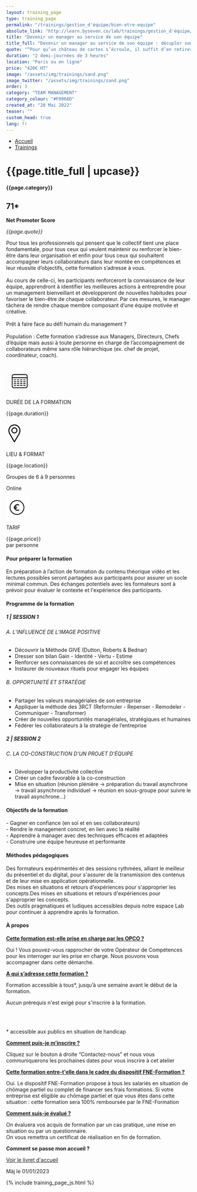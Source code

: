 ```yaml
---
layout: training_page
type: training_page
permalink: "/trainings/gestion_d'équipe/bien-etre-equipe"
absolute_link: "http://learn.byseven.co/lab/trainings/gestion_d'équipe/bien-etre-equipe"
title: "Devenir un manager au service de son équipe"
title_full: "Devenir un manager au service de son équipe : décupler son attention sur le bien-être au travail"
quote: "“Pour qu’un château de cartes s’écroule, il suffit d’en retirer une seule.” — Isaac Newton"
duration: "2 demi-journées de 3 heures"
location: "Paris ou en ligne"
price: "420€ HT"
image: "/assets/img/trainings/sand.png"
image_twitter: "/assets/img/trainings/sand.png"
order: 3
category: "TEAM MANAGEMENT"
category_colour: "#F0966D"
created_at: "20 Mai 2022"
teaser: ""
custom_head: true
lang: fr
---
```


<div class="trainings-breadcrumb">
  <nav aria-label="Breadcrumb" class="breadcrumb">
    <ul>
        <li><a href="/">Accueil</a></li>
        <li><a href="/trainings">Trainings</a></li>
    </ul>
  </nav>
</div>
<div class="training-page-main">
  <div class="training-page-main-banner">
    <div class="training-page-main-banner-left">
      <div>
        <h1 class="training-page-main-banner-left-title">{{page.title_full | upcase}}</h1>
          <div class='category-score'><h4 class="training-page-main-banner-left-category" style="background: {{page.category_colour}};">{{page.category}}</h4>
            <div class='net-promote-score'><h2>71<span>&#42;</span></h2>
              <p><strong>Net Promoter Score</strong></p>
            </div>
          </div>
        <p class="training-page-main-banner-left-quote"><em>{{page.quote}}</em></p>
      </div>
      <p class="training-page-main-banner-left-description">Pour tous les professionnels qui pensent que le collectif tient une place fondamentale, pour tous ceux qui veulent maintenir ou renforcer le bien-être dans leur organisation et enfin pour tous ceux qui souhaitent accompagner leurs collaborateurs dans leur montée en compétences et leur réussite d’objectifs, cette formation s’adresse à vous.
      <br><br>
      Au cours de celle-ci, les participants renforceront la connaissance de leur équipe, apprendront à identifier les meilleures actions à entreprendre pour un management bienveillant et développeront de nouvelles habitudes pour favoriser le bien-être de chaque collaborateur. Par ces mesures, le manager tâchera de rendre chaque membre composant d’une équipe motivée et créative.
      <br><br>
      Prêt à faire face au défi humain du management ?
      <br><br>
      <span>Population :</span> Cette formation s’adresse aux Managers, Directeurs, Chefs d’équipe mais aussi à toute personne en charge de l’accompagnement de collaborateurs même sans rôle hiérarchique (ex. chef de projet, coordinateur, coach).
      </p>
    </div>
    <div class="training-page-main-banner-right">
      <img src="{{page.image}}" alt="">
    </div>
  </div>
</div>
<div class="training-page-infos" style="background: {{page.category_colour}};">
  <div class="training-pages-infos-date">
    <img src="/assets/img/PICTO_DATE.png" alt="" class='training-page-picto'>
    <div class="traning-pages-info-text">
        <p>DURÉE DE LA FORMATION</p>
        <p>{{page.duration}}</p>
    </div>
  </div>
  <div class="training-pages-infos-place">
    <img src="/assets/img/PICTO_LIEU.png" alt="" class='training-page-picto'>
    <div class="traning-pages-info-text">
        <p>LIEU & FORMAT</p>
        <p>{{page.location}}</p>
        <p>Groupes de 6 à 9 personnes</p>
        <p>Online</p>
    </div>
  </div>
  <div class="training-pages-infos-price">
    <img src="/assets/img/PICTO_TARIFS.png" alt="" class='training-page-picto'>
    <div class="traning-pages-info-text">
        <p class="align">TARIF</p>
        <p>{{page.price}} <br>par personne</p>
    </div>
  </div>
</div>
<div class="training-page-main-description">
  <div class="training-page-main-description-left" >
    <h4 style="text-decoration-color: {{page.category_colour}};">Pour préparer la formation</h4>
    <p>En préparation à l’action de formation du contenu théorique vidéo et les lectures possibles seront partagées aux participants pour assurer un socle minimal commun. Des échanges potentiels avec les formateurs sont à prévoir pour évaluer le contexte et l'expérience des participants.</p>
    <h4 style="text-decoration-color: {{page.category_colour}};">Programme de la formation</h4>
    <h5 style="color: {{page.category_colour}};">1 | SESSION 1</h5>
    <h6>A. L’INFLUENCE DE L’IMAGE POSITIVE</h6>
    <ul>
      <li>Découvrir la Méthode GIVE (Dutton, Roberts & Bednar)</li>
      <li>Dresser son bilan Gain - Identité - Vertu - Estime</li>
      <li>Renforcer ses connaissances de soi et accroître ses compétences</li>
      <li>Instaurer de nouveaux rituels pour engager les équipes</li>
    </ul>
    <h6>B. OPPORTUNITÉ ET STRATÉGIE</h6>
    <ul>
      <li>Partager les valeurs managériales de son entreprise</li>
      <li>Appliquer la méthode des 3RCT (Reformuler - Repenser - Remodeler - Communiquer - Transformer)</li>
      <li>Créer de nouvelles opportunités managériales, stratégiques et humaines</li>
      <li>Fédérer les collaborateurs à la stratégie de l’entreprise</li>
    </ul>
    <h5 style="color: {{page.category_colour}};">2 | SESSION 2</h5>
    <h6>C. LA CO-CONSTRUCTION D’UN PROJET D’ÉQUIPE</h6>
    <ul>
      <li>Développer la productivité collective</li>
      <li>Créer un cadre favorable à la co-construction</li>
      <li>Mise en situation (réunion plénière → préparation du travail asynchrone → travail asynchrone individuel → réunion en sous-groupe pour suivre le travail asynchrone...)</li>
    </ul>
  </div>
  <div class="training-page-main-description-right" >
    <div>
      <h4 style="text-decoration-color: {{page.category_colour}};">Objectifs de la formation</h4>
      <p>
        - Gagner en confiance (en soi et en ses collaborateurs)<br>
        - Rendre le management concret, en lien avec la réalité<br>
        - Apprendre à manager avec des techniques efficaces et adaptées<br>
        - Construire une équipe heureuse et performante
      </p>
      <h4 style="text-decoration-color: {{page.category_colour}};">Méthodes pédagogiques</h4>
      <p>
        Des formateurs expérimentés et des sessions rythmées, alliant le meilleur du présentiel et du digital, pour s'assurer de la transmission des contenus et de leur mise en application opérationnelle. <br>
        Des mises en situations et retours d'expériences pour s'approprier les concepts.Des mises en situations et retours d'expériences pour s'approprier les concepts. <br>
        Des outils pragmatiques et ludiques accessibles depuis notre espace Lab pour continuer à apprendre après la formation.
      </p>
      <h4 style="text-decoration-color: {{page.category_colour}};">À propos</h4>
      <div class="training-page-faq-element">
        <a class='training-page-faq-question-link' data-toggle="collapse" href="#collapse1" role="button" aria-expanded="false" aria-controls="collapse1" style="color: {{page.category_colour}};">
          <div class="training-page-faq-question flex-row-between-centered">
            <p><strong>Cette formation est-elle prise en charge par les OPCO ?</strong></p>
            <i class="fas fa-angle-down fa-2x"></i>
            <i class="fas fa-angle-up fa-2x hidden"></i>
          </div>
        </a>
        <div class="training-page-faq-answer collapse" id="collapse1">
          <p>Oui ! Vous pouvez-vous rapprocher de votre Opérateur de Compétences pour les interroger sur les prise en charge. Nous pouvons vous accompagner dans cette démarche.</p>
        </div>
      </div>
      <div class="training-page-faq-element">
        <a class='training-page-faq-question-link' data-toggle="collapse" href="#collapse2" role="button" aria-expanded="false" aria-controls="collapse2" style="color: {{page.category_colour}};">
          <div class="training-page-faq-question flex-row-between-centered">
            <p><strong>A qui s’adresse cette formation ?</strong></p>
            <i class="fas fa-angle-down fa-2x"></i>
            <i class="fas fa-angle-up fa-2x hidden"></i>
          </div>
        </a>
        <div class="training-page-faq-answer collapse" id="collapse2">
          <p>Formation accessible à tous*, jusqu’à une semaine avant le début de la formation.</p>
          <p>Aucun prérequis n'est exigé pour s'inscrire à la formation.</p><br><br>
          <p> * accessible aux publics en situation de handicap</p>
        </div>
      </div>
      <div class="training-page-faq-element">
        <a class='training-page-faq-question-link' data-toggle="collapse" href="#collapse3" role="button" aria-expanded="false" aria-controls="collapse3" style="color: {{page.category_colour}};">
          <div class="training-page-faq-question flex-row-between-centered">
            <p><strong>Comment puis-je m’inscrire ?</strong></p>
            <i class="fas fa-angle-down fa-2x"></i>
            <i class="fas fa-angle-up fa-2x hidden"></i>
          </div>
        </a>
        <div class="training-page-faq-answer collapse" id="collapse3">
          <p>Cliquez sur le bouton à droite “Contactez-nous” et nous vous communiquerons les prochaines dates pour vous inscrire à cet atelier</p>
        </div>
      </div>
      <div class="training-page-faq-element">
        <a class='training-page-faq-question-link' data-toggle="collapse" href="#collapse4" role="button" aria-expanded="false" aria-controls="collapse4" style="color: {{page.category_colour}};">
          <div class="training-page-faq-question flex-row-between-centered">
            <p><strong>Cette formation entre-t'elle dans le cadre du dispositif FNE-Formation ?</strong></p>
            <i class="fas fa-angle-down fa-2x"></i>
            <i class="fas fa-angle-up fa-2x hidden"></i>
          </div>
        </a>
        <div class="training-page-faq-answer collapse" id="collapse4">
          <p>Oui. Le dispositif FNE-Formation propose à tous les salariés en situation de chômage partiel ou complet de financer ses frais formations. Si votre entreprise est éligible au chômage partiel et que vous êtes dans cette situation : cette formation sera 100% remboursée par le FNE-Formation</p>
        </div>
      </div>
      <div class="training-page-faq-element">
        <a class='training-page-faq-question-link' data-toggle="collapse" href="#collapse5" role="button" aria-expanded="false" aria-controls="collapse4" style="color: {{page.category_colour}};">
          <div class="training-page-faq-question flex-row-between-centered">
            <p><strong>Comment suis-je évalué ?</strong></p>
            <i class="fas fa-angle-down fa-2x"></i>
            <i class="fas fa-angle-up fa-2x hidden"></i>
          </div>
        </a>
        <div class="training-page-faq-answer collapse" id="collapse5">
          <p>On évaluera vos acquis de formation par un cas pratique, une mise en situation ou par un questionnaire.<br>
          On vous remettra un certificat de réalisation en fin de formation.</p>
        </div>
      </div>
      <div class="training-page-faq-element">
        <div class="training-page-faq-question flex-row-between-centered">
          <p><strong>Comment se passe mon accueil ?</strong></p>
          <a href="/livret"
             target="_blank"
             class="fs-1_4rem font-weight-700 p-2rem rounded-5px bs-white bs-black-hover smooth-transition"
             style="background-color: {{page.category_colour}};">
            Voir le livret d'accueil
          </a>
        </div>
      </div>
      <div class="training-additional-info">
        <p>Màj le 01/01/2023</p>
      </div>
    </div>
  </div>
</div>

{% include training_page_js.html %}
